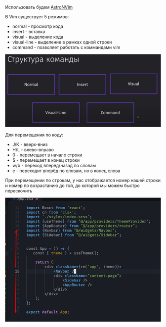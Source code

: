 
Использовать будем [AstroNVim](https://astronvim.com/)

В Vim существует 5 режимов:
- normal - просмотр кода
- insert - вставка
- visual - выделение кода
- visual-line - выделение в рамках одной строки
- command - позволяет работать с коммандами vim

![](_png/Pasted%20image%2020230916210748.png)

Для перемещения по коду:
- J/K - вверх-вниз
- H/L - влево-вправо
- 0 - перемещает в начало строки
- $ - перемещает в конец строки
- w/b - переход вперёд/назад по словам
- e - переходит вперёд по словам, но в конец слова

При перемещении по строкам, у нас отображается номер нашей строки и номер по возрастанию до той, до которой мы можем быстро перескочить

![](_png/Pasted%20image%2020230917110459.png)






